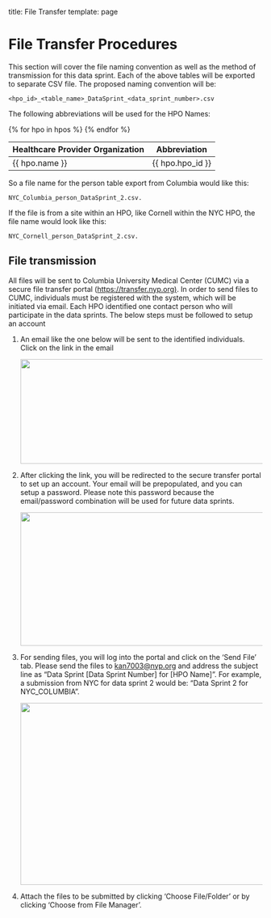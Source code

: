title: File Transfer
template: page

# File Transfer Procedures

This section will cover the file naming convention as well as the method of transmission for this data sprint. Each of the above tables will be exported to separate CSV file. The proposed naming convention will be:

    <hpo_id>_<table_name>_DataSprint_<data_sprint_number>.csv

The following abbreviations will be used for the HPO Names:

<table>
<thead>
<tr>
  <th>Healthcare Provider Organization</th>
  <th>Abbreviation</th>
</tr>
</thead>
<tbody>
{% for hpo in hpos %}
<tr>
  <td>{{ hpo.name }}</td>
  <td>{{ hpo.hpo_id }}</td>
</tr>
{% endfor %}
</tbody>
</table>

So a file name for the person table export from Columbia would like this: 

    NYC_Columbia_person_DataSprint_2.csv.
    
If the file is from a site within an HPO, like Cornell within the NYC HPO, the file name would look like this: 
    
    NYC_Cornell_person_DataSprint_2.csv.

## File transmission

All files will be sent to Columbia University Medical Center (CUMC) via a secure file transfer portal (<https://transfer.nyp.org)>. In order to send files to CUMC, individuals must be registered with the system, which will be initiated via email. Each HPO identified one contact person who will participate in the data sprints. The below steps must be followed to setup an account

1. An email like the one below will be sent to the identified individuals. Click on the link in the email

    <img src="images/file_transfer_01.png" width="508" height="207" />

1. After clicking the link, you will be redirected to the secure transfer portal to set up an account. Your email will be prepopulated, and you can setup a password. Please note this password because the email/password combination will be used for future data sprints.

    <img src="images/file_transfer_02.png" width="482" height="264" />

1. For sending files, you will log into the portal and click on the ‘Send File’ tab. Please send the files to <kan7003@nyp.org> and address the subject line as “Data Sprint \[Data Sprint Number\] for \[HPO Name\]”. For example, a submission from NYC for data sprint 2 would be: “Data Sprint 2 for NYC_COLUMBIA”.

    <img src="images/file_transfer_03.png" width="522" height="360" />

1. Attach the files to be submitted by clicking ‘Choose File/Folder’ or by clicking ‘Choose from File Manager’.
